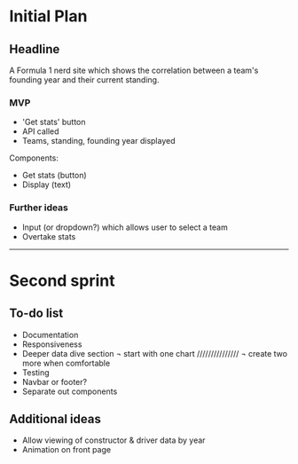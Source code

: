 # Initial Plan 

## Headline
A Formula 1 nerd site which shows the correlation between a team's founding year and their current standing.

### MVP
- 'Get stats' button
- API called
- Teams, standing, founding year displayed 

Components:
- Get stats (button)
- Display (text)

### Further ideas
- Input (or dropdown?) which allows user to select a team
- Overtake stats 

-------------------------------------

# Second sprint

## To-do list
- Documentation
- Responsiveness
- Deeper data dive section
    ¬ start with one chart
///////////////
    ¬ create two more when comfortable
- Testing
- Navbar or footer?
- Separate out components


## Additional ideas
- Allow viewing of constructor & driver data by year
- Animation on front page